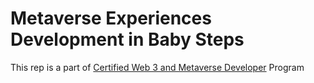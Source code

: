 # Metaverse Experiences Development in Baby Steps

This rep is a part of [Certified Web 3 and Metaverse Developer](https://www.panaverse.co/) Program

